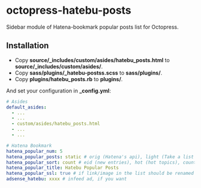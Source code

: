 # octopress-hatebu-posts
Sidebar module of Hatena-bookmark popular posts list for  Octopress.

## Installation

* Copy **source/_includes/custom/asides/hatebu_posts.html** to **source/_includes/custom/asides/**.
* Copy **sass/plugins/_hatebu-postss.scss** to **sass/plugins/**.
* Copy **plugins/hatebu_posts.rb** to **plugins/**.

And set your configuration in **_config.yml**:

```yaml
# Asides
default_asides:
  - ...
  - ...
  - custom/asides/hatebu_posts.html
  - ...
  - ...

# Hatena Bookmark
hatena_popular_num: 5
hatena_popular_posts: static # orig (Hatena's api), light (Take a list from entrylist, dynamically made by js), feed (Take a list from RSS, with thumbnails, dynamically by js), static (Take a list from RSS, with thumbnails, generated at `rake generate`)
hatena_popular_sort: count # eid (new entries), hot (hot topics), count (order by hatebu counts)
hatena_popular_title: Hatebu Popular Posts
hatena_popular_ssl: true # if link/image in the list should be renamed to https or not
adsense_hatebu: xxxx # infeed ad, if you want
```
